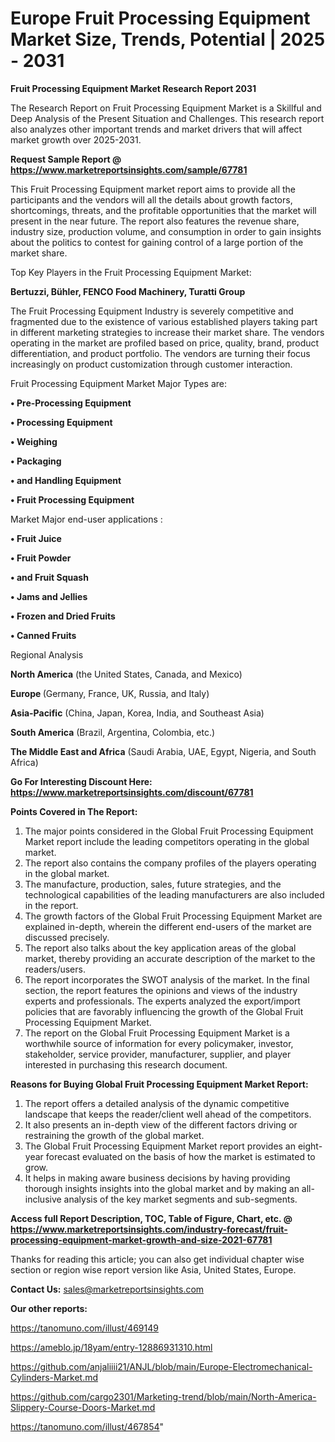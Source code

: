 # Europe Fruit Processing Equipment Market Size, Trends, Potential | 2025 - 2031

<strong>Fruit Processing Equipment Market Research Report 2031</strong>

The Research Report on Fruit Processing Equipment Market is a Skillful and Deep Analysis of the Present Situation and Challenges. This research report also analyzes other important trends and market drivers that will affect market growth over 2025-2031.

<strong>Request Sample Report @ <a href=https://www.marketreportsinsights.com/sample/67781>https://www.marketreportsinsights.com/sample/67781</a></strong>

This Fruit Processing Equipment market report aims to provide all the participants and the vendors will all the details about growth factors, shortcomings, threats, and the profitable opportunities that the market will present in the near future. The report also features the revenue share, industry size, production volume, and consumption in order to gain insights about the politics to contest for gaining control of a large portion of the market share.

Top Key Players in the Fruit Processing Equipment Market:

<strong>Bertuzzi, Bühler, FENCO Food Machinery, Turatti Group</strong>

The Fruit Processing Equipment Industry is severely competitive and fragmented due to the existence of various established players taking part in different marketing strategies to increase their market share. The vendors operating in the market are profiled based on price, quality, brand, product differentiation, and product portfolio. The vendors are turning their focus increasingly on product customization through customer interaction.

Fruit Processing Equipment Market Major Types are:

<strong>• Pre-Processing Equipment

• Processing Equipment

• Weighing

• Packaging

• and Handling Equipment

• Fruit Processing Equipment</strong>

Market Major end-user applications :

<strong>• Fruit Juice

• Fruit Powder

• and Fruit Squash

• Jams and Jellies

• Frozen and Dried Fruits

• Canned Fruits</strong>

Regional Analysis

</u><strong><b>North America</b></strong> (the United States, Canada, and Mexico)

<strong><b>Europe </b></strong>(Germany, France, UK, Russia, and Italy)

<strong><b>Asia-Pacific</b></strong> (China, Japan, Korea, India, and Southeast Asia)

<strong><b>South America</b></strong> (Brazil, Argentina, Colombia, etc.)

<strong><b>The Middle East and Africa</b></strong> (Saudi Arabia, UAE, Egypt, Nigeria, and South Africa)

<strong>Go For Interesting Discount Here: <a href=https://www.marketreportsinsights.com/discount/67781>https://www.marketreportsinsights.com/discount/67781</a></strong>

<strong>Points Covered in The Report:</strong>
<ol>
  <li>The major points considered in the Global Fruit Processing Equipment Market report include the leading competitors operating in the global market.</li>
  <li>The report also contains the company profiles of the players operating in the global market.</li>
  <li>The manufacture, production, sales, future strategies, and the technological capabilities of the leading manufacturers are also included in the report.</li>
  <li>The growth factors of the Global Fruit Processing Equipment Market are explained in-depth, wherein the different end-users of the market are discussed precisely.</li>
  <li>The report also talks about the key application areas of the global market, thereby providing an accurate description of the market to the readers/users.</li>
  <li>The report incorporates the SWOT analysis of the market. In the final section, the report features the opinions and views of the industry experts and professionals. The experts analyzed the export/import policies that are favorably influencing the growth of the Global Fruit Processing Equipment Market.</li>
  <li>The report on the Global Fruit Processing Equipment Market is a worthwhile source of information for every policymaker, investor, stakeholder, service provider, manufacturer, supplier, and player interested in purchasing this research document.</li>
</ol>
<strong>Reasons for Buying Global Fruit Processing Equipment Market Report:</strong>

<ol>
  <li>The report offers a detailed analysis of the dynamic competitive landscape that keeps the reader/client well ahead of the competitors.</li>
  <li>It also presents an in-depth view of the different factors driving or restraining the growth of the global market.</li>
  <li>The Global Fruit Processing Equipment Market report provides an eight-year forecast evaluated on the basis of how the market is estimated to grow.</li>
  <li>It helps in making aware business decisions by having providing thorough insights insights into the global market and by making an all-inclusive analysis of the key market segments and sub-segments.</li>
</ol>
<strong>Access full Report Description, TOC, Table of Figure, Chart, etc. @ <a href=https://www.marketreportsinsights.com/industry-forecast/fruit-processing-equipment-market-growth-and-size-2021-67781>https://www.marketreportsinsights.com/industry-forecast/fruit-processing-equipment-market-growth-and-size-2021-67781</a></strong>


Thanks for reading this article; you can also get individual chapter wise section or region wise report version like Asia, United States, Europe.

<strong>Contact Us:</strong>
sales@marketreportsinsights.com

<strong>Our other reports:</strong>

<a href=https://tanomuno.com/illust/469149>https://tanomuno.com/illust/469149</a>

<a href=https://ameblo.jp/18yam/entry-12886931310.html>https://ameblo.jp/18yam/entry-12886931310.html</a>

<a href=https://github.com/anjaliiii21/ANJL/blob/main/Europe-Electromechanical-Cylinders-Market.md>https://github.com/anjaliiii21/ANJL/blob/main/Europe-Electromechanical-Cylinders-Market.md</a>

<a href=https://github.com/cargo2301/Marketing-trend/blob/main/North-America-Slippery-Course-Doors-Market.md>https://github.com/cargo2301/Marketing-trend/blob/main/North-America-Slippery-Course-Doors-Market.md</a>

<a href=https://tanomuno.com/illust/467854>https://tanomuno.com/illust/467854</a>"
